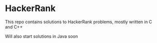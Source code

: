 # HackerRank
This repo contains solutions to HackerRank problems, mostly written in C and C++

Will also start solutions in Java soon

